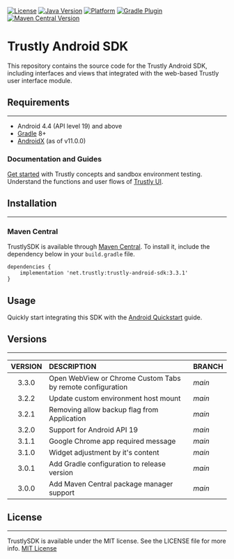 [![License](https://badgen.net/badge/license/MIT/blue?icon=kotlin)](https://github.com/TrustlyInc/trustly-android/blob/main/LICENSE)
[![Java Version](https://badgen.net/badge/java/8/orange?icon=java)](https://www.oracle.com/java/technologies/javase/jdk8-naming.html)
[![Platform](https://badgen.net/badge/Android/34/green?icon=java)](https://developer.android.com/about/versions/14)
[![Gradle Plugin](https://badgen.net/badge/gradle/v8.0/green?icon=groovy)](https://gradle.org/whats-new/gradle-8)
[![Maven Central Version](https://badgen.net/badge/maven/v1.0.0/yellow?icon=java)](https://central.sonatype.com/artifact/net.trustly/android-sdk/3.3.1)

# Trustly Android SDK

This repository contains the source code for the Trustly Android SDK, including interfaces and views that integrated with the web-based Trustly user interface module.

## Requirements
---
* Android 4.4 (API level 19) and above
* [Gradle](https://gradle.org/releases/) 8+
* [AndroidX](https://developer.android.com/jetpack/androidx/) (as of v11.0.0)

### Documentation and Guides

[Get started](https://amer.developers.trustly.com/payments/docs/getting-started) with Trustly concepts and sandbox environment testing.
Understand the functions and user flows of [Trustly UI](https://amer.developers.trustly.com/payments/docs/sdk).

## Installation
---

### Maven Central

TrustlySDK is available through [Maven Central](https://search.maven.org). To install
it, include the dependency below in your `build.gradle` file.

```
dependencies {
    implementation 'net.trustly:trustly-android-sdk:3.3.1'
}
```

## Usage

Quickly start integrating this SDK with the [Android Quickstart](https://amer.developers.trustly.com/payments/docs/android-quickstart) guide.

## Versions
___

| VERSION   | DESCRIPTION   | BRANCH |
| :-------: | :-----------  | :----------- |
3.3.0     | Open WebView or Chrome Custom Tabs by remote configuration | *main*
3.2.2     | Update custom environment host mount | *main*
3.2.1     | Removing allow backup flag from Application | *main*
3.2.0     | Support for Android API 19 | *main*
3.1.1     | Google Chrome app required message | *main*
3.1.0     | Widget adjustment by it's content | *main*
3.0.1     | Add Gradle configuration to release version | *main*
3.0.0     | Add Maven Central package manager support | *main*


## License
___

TrustlySDK is available under the MIT license. See the LICENSE file for more info.
[MIT License](https://github.com/TrustlyInc/trustly-android/blob/main/LICENSE)